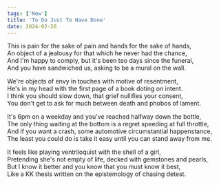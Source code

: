 ```yaml
---
tags: ['New']
title: 'To Do Just To Have Done'
date: 2024-02-26
---
```


This is pain for the sake of pain and hands for the sake of hands,  
An object of a jealousy for that which he never had the chance,  
And I'm happy to comply, but it's been teo days since the funeral,  
And you have sandwiched us, asking to be a mural on the wall.

We're objects of envy in touches with motive of resentment,  
He's in my head with the first page of a book doting on intent.  
I think you should slow down, that grief nullifies your consent,  
You don't get to ask for much between death and phobos of lament.

It's 6pm on a weekday and you've reached halfway down the bottle,  
The only thing waiting at the bottom is a regret speeding at full throttle,  
And if you want a crash, some automotive circumstantial happenstance,  
The least you could do is take it easy until you can stand away from me.

It feels like playing ventriloquist with the shell of a girl,  
Pretending she's not empty of life, decked with gemstones and pearls,  
But I know it better and you know that you must know it best,  
Like a KK thesis written on the epistemology of chasing detest.
